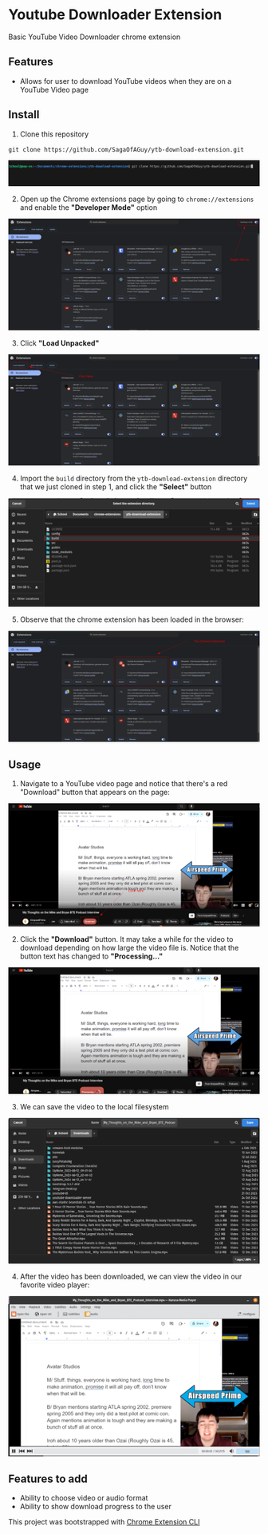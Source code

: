 # Youtube Downloader Extension

Basic YouTube Video Downloader chrome extension

## Features

- Allows for user to download YouTube videos when they are on a YouTube Video page

## Install
1. Clone this repository
```
git clone https://github.com/SagaOfAGuy/ytb-download-extension.git
```
![Alt text](images/image.png)


2. Open up the Chrome extensions page by going to `chrome://extensions` and enable the **"Developer Mode"** option

![Alt text](images/image-1.png)


3. Click **"Load Unpacked"**

![Alt text](images/image-2.png)


4. Import the `build` directory from the `ytb-download-extension` directory that we just cloned in step 1, and click the **"Select"** button

![Alt text](images/image-3.png)

5. Observe that the chrome extension has been loaded in the browser: 

![Alt text](images/image-4.png)
   

## Usage
1. Navigate to a YouTube video page and notice that there's a red "Download" button that appears on the page: 

![Alt text](images/image-5.png)



2. Click the **"Download"** button. It may take a while for the video to download depending on how large the video file is. Notice that the button text has changed to **"Processing..."**

![Alt text](images/image-6.png)


3. We can save the video to the local filesystem

![Alt text](images/image-7.png)

4. After the video has been downloaded, we can view the video in our favorite video player: 

![Alt text](images/image-8.png)




## Features to add
- Ability to choose video or audio format
- Ability to show download progress to the user


This project was bootstrapped with [Chrome Extension CLI](https://github.com/dutiyesh/chrome-extension-cli)

